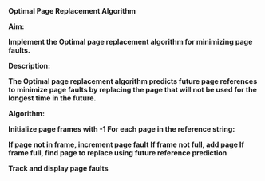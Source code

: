 <b>
Optimal Page Replacement Algorithm

Aim:

Implement the Optimal page replacement algorithm for minimizing page faults.

Description:

The Optimal page replacement algorithm predicts future page references to minimize page faults by replacing the page that will not be used for the longest time in the future.

Algorithm:

Initialize page frames with -1
For each page in the reference string:

If page not in frame, increment page fault
If frame not full, add page
If frame full, find page to replace using future reference prediction


Track and display page faults
</b>
